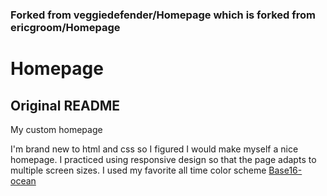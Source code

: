 ### Forked from veggiedefender/Homepage which is forked from ericgroom/Homepage


# Homepage
## Original README
My custom homepage


I'm brand new to html and css so I figured I would make myself a nice homepage.
I practiced using responsive design so that the page adapts to multiple screen sizes.
I used my favorite all time color scheme [Base16-ocean](https://github.com/chriskempson/base16)
